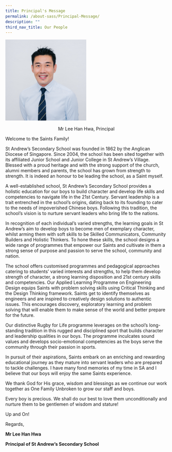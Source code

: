 ```yaml
---
title: Principal's Message
permalink: /about-sass/Principal-Message/
description: ""
third_nav_title: Our People
---
```

<img src="/images/principal.jpg" 
     style="width:50%">
<center>Mr Lee Han Hwa, Principal</center>

Welcome to the Saints Family!

St Andrew’s Secondary School was founded in 1862 by the Anglican Diocese of Singapore. Since 2004, the school has been sited together with its affiliated Junior School and Junior College in St Andrew’s Village. Blessed with a proud heritage and with the strong support of the church, alumni members and parents, the school has grown from strength to strength. It is indeed an honour to be leading the school, as a Saint myself. 

A well-established school, St Andrew’s Secondary School provides a holistic education for our boys to build character and develop life skills and competencies to navigate life in the 21st Century. Servant leadership is a trait entrenched in the school’s origins, dating back to its founding to cater to the needs of impoverished Chinese boys. Following this tradition, the school’s vision is to nurture servant leaders who bring life to the nations.

In recognition of each individual’s varied strengths, the learning goals in St Andrew’s aim to develop boys to become men of exemplary character, whilst arming them with soft skills to be Skilled Communicators, Community Builders and Holistic Thinkers. To hone these skills, the school designs a wide range of programmes that empower our Saints and cultivate in them a strong sense of purpose and passion to serve the school, community and nation. 

The school offers customised programmes and pedagogical approaches catering to students’ varied interests and strengths, to help them develop strength of character, a strong learning disposition and 21st century skills and competencies. Our Applied Learning Programme on Engineering Design equips Saints with problem solving skills using Critical Thinking and the Design Thinking framework. Saints get to identify themselves as engineers and are inspired to creatively design solutions to authentic issues. This encourages discovery, exploratory learning and problem solving that will enable them to make sense of the world and better prepare for the future. 

Our distinctive Rugby for Life programme leverages on the school’s long-standing tradition in this rugged and disciplined sport that builds character and leadership qualities in our boys. The programme inculcates sound values and develops socio-emotional competencies as the boys serve the community through their passion in sports. 

In pursuit of their aspirations, Saints embark on an enriching and rewarding educational journey as they mature into servant leaders who are prepared to tackle challenges. I have many fond memories of my time in SA and I believe that our boys will enjoy the same Saints experience. 

We thank God for His grace, wisdom and blessings as we continue our work together as One Family Unbroken to grow our staff and boys.  

Every boy is precious. We shall do our best to love them unconditionally and nurture them to be gentlemen of wisdom and stature!

Up and On! 

Regards,

**Mr Lee Han Hwa**

**Principal of St Andrew’s Secondary School**